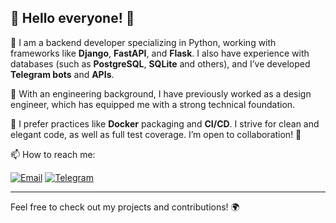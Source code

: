 ## 👋 Hello everyone! 🌟

🚀 I am a backend developer specializing in Python, working with frameworks like **Django**, **FastAPI**, and **Flask**. I also have experience with databases (such as **PostgreSQL**, **SQLite**  and others), and I’ve developed **Telegram bots** and **APIs**. 

🔧 With an engineering background, I have previously worked as a design engineer, which has equipped me with a strong technical foundation.

🌟 I prefer practices like **Docker** packaging and **CI/CD**. I strive for clean and elegant code, as well as full test coverage. I’m open to collaboration! 🤝

 📫 How to reach me:

[![Email](https://img.shields.io/badge/Email-D14836?style=for-the-badge&logo=gmail&logoColor=white)](mailto:smirnov.denis900@yandex.ru)
[![Telegram](https://img.shields.io/badge/Telegram-2CA5E0?style=for-the-badge&logo=telegram&logoColor=white)](https://t.me/dxndigiden)

---

Feel free to check out my projects and contributions! 🌍
